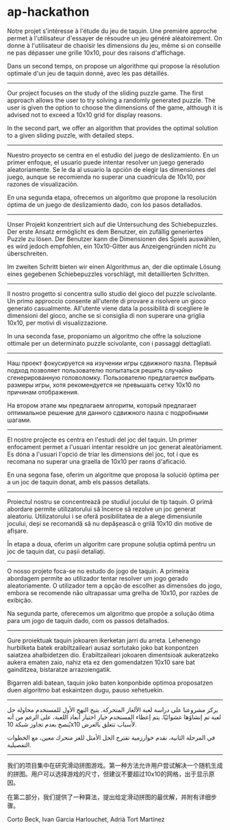 # ap-hackathon

Notre projet s'intéresse à l'étude du jeu de taquin. Une première approche permet à l'utilisateur
d'essayer de résoudre un jeu généré aléatoirement. On donne à l'utilisateur de chaoisir les dimensions du jeu, même si on conseille ne pas dépasser une grille 10x10, pour des raisons d'affichage. 

Dans un second temps, on propose un algorithme qui propose la résolution optimale d'un jeu de taquin donné, avec les pas détaillés.

--- 

Our project focuses on the study of the sliding puzzle game. The first approach allows the user to try solving a randomly generated puzzle. The user is given the option to choose the dimensions of the game, although it is advised not to exceed a 10x10 grid for display reasons.

In the second part, we offer an algorithm that provides the optimal solution to a given sliding puzzle, with detailed steps.

---

Nuestro proyecto se centra en el estudio del juego de deslizamiento. En un primer enfoque, el usuario puede intentar resolver un juego generado aleatoriamente. Se le da al usuario la opción de elegir las dimensiones del juego, aunque se recomienda no superar una cuadrícula de 10x10, por razones de visualización.

En una segunda etapa, ofrecemos un algoritmo que propone la resolución óptima de un juego de deslizamiento dado, con los pasos detallados.

---

Unser Projekt konzentriert sich auf die Untersuchung des Schiebepuzzles. Der erste Ansatz ermöglicht es dem Benutzer, ein zufällig generiertes Puzzle zu lösen. Der Benutzer kann die Dimensionen des Spiels auswählen, es wird jedoch empfohlen, ein 10x10-Gitter aus Anzeigengründen nicht zu überschreiten.

Im zweiten Schritt bieten wir einen Algorithmus an, der die optimale Lösung eines gegebenen Schiebepuzzles vorschlägt, mit detaillierten Schritten.

---

Il nostro progetto si concentra sullo studio del gioco del puzzle scivolante. Un primo approccio consente all'utente di provare a risolvere un gioco generato casualmente. All'utente viene data la possibilità di scegliere le dimensioni del gioco, anche se si consiglia di non superare una griglia 10x10, per motivi di visualizzazione.

In una seconda fase, proponiamo un algoritmo che offre la soluzione ottimale per un determinato puzzle scivolante, con i passaggi dettagliati.

---

Наш проект фокусируется на изучении игры сдвижного пазла. Первый подход позволяет пользователю попытаться решить случайно сгенерированную головоломку. Пользователю предлагается выбрать размеры игры, хотя рекомендуется не превышать сетку 10x10 по причинам отображения.

На втором этапе мы предлагаем алгоритм, который предлагает оптимальное решение для данного сдвижного пазла с подробными шагами.

---

El nostre projecte es centra en l'estudi del joc del taquin. Un primer enfocament permet a l'usuari intentar resoldre un joc generat aleatòriament. Es dóna a l'usuari l'opció de triar les dimensions del joc, tot i que es recomana no superar una graella de 10x10 per raons d'aficació.

En una segona fase, oferim un algoritme que proposa la solució òptima per a un joc de taquin donat, amb els passos detallats.

---

Proiectul nostru se concentrează pe studiul jocului de tip taquin. O primă abordare permite utilizatorului să încerce să rezolve un joc generat aleatoriu. Utilizatorului i se oferă posibilitatea de a alege dimensiunile jocului, deși se recomandă să nu depășească o grilă 10x10 din motive de afișare.

În etapa a doua, oferim un algoritm care propune soluția optimă pentru un joc de taquin dat, cu pașii detaliați.

---

O nosso projeto foca-se no estudo do jogo de taquin. A primeira abordagem permite ao utilizador tentar resolver um jogo gerado aleatoriamente. O utilizador tem a opção de escolher as dimensões do jogo, embora se recomende não ultrapassar uma grelha de 10x10, por razões de exibição.

Na segunda parte, oferecemos um algoritmo que propõe a solução ótima para um jogo de taquin dado, com os passos detalhados.

---

Gure proiektuak taquin jokoaren ikerketan jarri du arreta. Lehenengo hurbilketa batek erabiltzaileari ausaz sortutako joko bat konpontzen saiatzea ahalbidetzen dio. Erabiltzaileari jokoaren dimentsioak aukeratzeko aukera ematen zaio, nahiz eta ez den gomendatzen 10x10 sare bat gainditzea, bistaratze arrazoiengatik.

Bigarren aldi batean, taquin joko baten konponbide optimoa proposatzen duen algoritmo bat eskaintzen dugu, pauso xehetuekin.

---

يركز مشروعنا على دراسة لعبة الألغاز المتحركة. يتيح النهج الأول للمستخدم محاولة حل لعبة تم إنشاؤها عشوائيًا. يتم إعطاء المستخدم خيار اختيار أبعاد اللعبة، على الرغم من أنه يُنصح بعدم تجاوز شبكة 10x10 لأسباب تتعلق بالعرض.

في المرحلة الثانية، نقدم خوارزمية تقترح الحل الأمثل للغز متحرك معين، مع الخطوات التفصيلية.

---

我们的项目集中在研究滑动拼图游戏。第一种方法允许用户尝试解决一个随机生成的拼图。用户可以选择游戏的尺寸，但建议不要超过10x10的网格，出于显示原因。

在第二部分，我们提供了一种算法，提出给定滑动拼图的最优解，并附有详细步骤。

Corto Beck, Ivan Garcia Harlouchet, Adrià Tort Martínez

